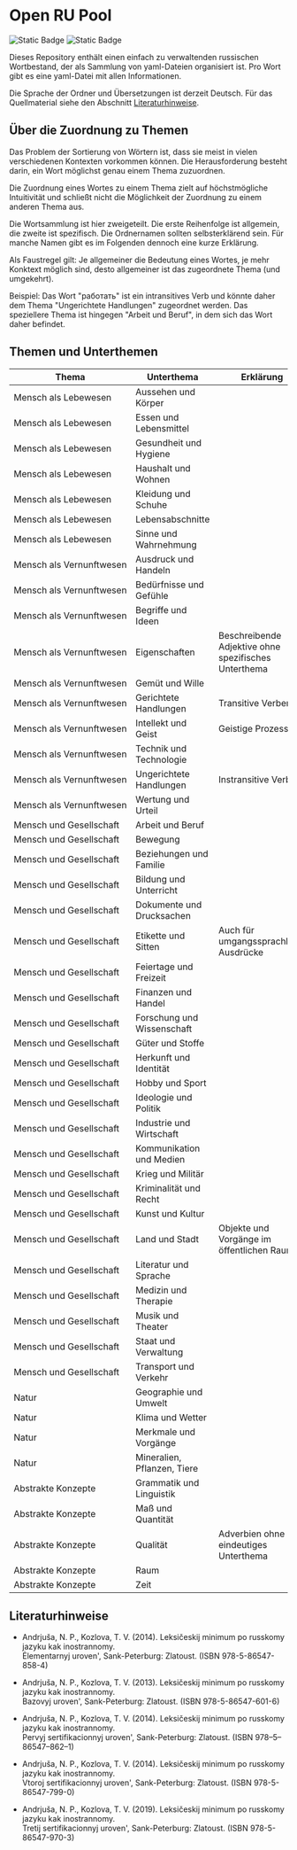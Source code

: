 # Open RU Pool

![Static Badge](https://img.shields.io/badge/Data-YAML-%23CB171E?style=flat-square)
![Static Badge](https://img.shields.io/badge/Script-Python3-%233776AB?style=flat-square)

Dieses Repository enthält einen einfach zu verwaltenden russischen Wortbestand, der als Sammlung von yaml-Dateien organisiert ist. Pro Wort gibt es eine yaml-Datei mit allen Informationen.

Die Sprache der Ordner und Übersetzungen ist derzeit Deutsch. Für das Quellmaterial siehe den Abschnitt [Literaturhinweise](#Literaturhinweise).

## Über die Zuordnung zu Themen

Das Problem der Sortierung von Wörtern ist, dass sie meist in vielen verschiedenen Kontexten vorkommen können.
Die Herausforderung besteht darin, ein Wort möglichst genau einem Thema zuzuordnen.

Die Zuordnung eines Wortes zu einem Thema zielt auf höchstmögliche Intuitivität und schließt nicht die Möglichkeit der Zuordnung zu einem anderen Thema aus.

Die Wortsammlung ist hier zweigeteilt.
Die erste Reihenfolge ist allgemein, die zweite ist spezifisch.
Die Ordnernamen sollten selbsterklärend sein.
Für manche Namen gibt es im Folgenden dennoch eine kurze Erklärung.

Als Faustregel gilt: Je allgemeiner die Bedeutung eines Wortes, je mehr Konktext möglich sind, desto allgemeiner ist das zugeordnete Thema (und umgekehrt).

Beispiel: Das Wort "работать" ist ein intransitives Verb und könnte daher dem Thema "Ungerichtete Handlungen" zugeordnet werden. Das speziellere Thema ist hingegen "Arbeit und Beruf", in dem sich das Wort daher befindet.

## Themen und Unterthemen

| Thema                              | Unterthema                  | Erklärung                                            |
| ---------------------------------- | --------------------------- | ---------------------------------------------------- |
| Mensch als Lebewesen               | Aussehen und Körper         |                                                      |
| Mensch als Lebewesen               | Essen und Lebensmittel      |                                                      |
| Mensch als Lebewesen               | Gesundheit und Hygiene      |                                                      |
| Mensch als Lebewesen               | Haushalt und Wohnen         |                                                      |
| Mensch als Lebewesen               | Kleidung und Schuhe         |                                                      |
| Mensch als Lebewesen               | Lebensabschnitte            |                                                      |
| Mensch als Lebewesen               | Sinne und Wahrnehmung       |                                                      |
| Mensch&#160;als&#160;Vernunftwesen | Ausdruck und Handeln        |                                                      |
| Mensch&#160;als&#160;Vernunftwesen | Bedürfnisse und Gefühle     |                                                      |
| Mensch&#160;als&#160;Vernunftwesen | Begriffe und Ideen          |                                                      |
| Mensch&#160;als&#160;Vernunftwesen | Eigenschaften               | Beschreibende Adjektive ohne spezifisches Unterthema |
| Mensch&#160;als&#160;Vernunftwesen | Gemüt und Wille             |                                                      |
| Mensch&#160;als&#160;Vernunftwesen | Gerichtete Handlungen       | Transitive Verben                                    |
| Mensch&#160;als&#160;Vernunftwesen | Intellekt und Geist         | Geistige Prozesse                                    |
| Mensch&#160;als&#160;Vernunftwesen | Technik und Technologie     |                                                      |
| Mensch&#160;als&#160;Vernunftwesen | Ungerichtete Handlungen     | Instransitive Verben                                 |
| Mensch&#160;als&#160;Vernunftwesen | Wertung und Urteil          |                                                      |
| Mensch und Gesellschaft            | Arbeit und Beruf            |                                                      |
| Mensch und Gesellschaft            | Bewegung                    |                                                      |
| Mensch und Gesellschaft            | Beziehungen und Familie     |                                                      |
| Mensch und Gesellschaft            | Bildung und Unterricht      |                                                      |
| Mensch und Gesellschaft            | Dokumente und Drucksachen   |                                                      |
| Mensch und Gesellschaft            | Etikette und Sitten         | Auch für umgangssprachliche Ausdrücke                |
| Mensch und Gesellschaft            | Feiertage und Freizeit      |                                                      |
| Mensch und Gesellschaft            | Finanzen und Handel         |                                                      |
| Mensch und Gesellschaft            | Forschung und Wissenschaft  |                                                      |
| Mensch und Gesellschaft            | Güter und Stoffe            |                                                      |
| Mensch und Gesellschaft            | Herkunft und Identität      |                                                      |
| Mensch und Gesellschaft            | Hobby und Sport             |                                                      |
| Mensch und Gesellschaft            | Ideologie und Politik       |                                                      |
| Mensch und Gesellschaft            | Industrie und Wirtschaft    |                                                      |
| Mensch und Gesellschaft            | Kommunikation und Medien    |                                                      |
| Mensch und Gesellschaft            | Krieg und Militär           |                                                      |
| Mensch und Gesellschaft            | Kriminalität und Recht      |                                                      |
| Mensch und Gesellschaft            | Kunst und Kultur            |                                                      |
| Mensch und Gesellschaft            | Land und Stadt              | Objekte und Vorgänge im öffentlichen Raum            |
| Mensch und Gesellschaft            | Literatur und Sprache       |                                                      |
| Mensch und Gesellschaft            | Medizin und Therapie        |                                                      |
| Mensch und Gesellschaft            | Musik und Theater           |                                                      |
| Mensch und Gesellschaft            | Staat und Verwaltung        |                                                      |
| Mensch und Gesellschaft            | Transport und Verkehr       |                                                      |
| Natur                              | Geographie und Umwelt       |                                                      |
| Natur                              | Klima und Wetter            |                                                      |
| Natur                              | Merkmale und Vorgänge       |                                                      |
| Natur                              | Mineralien, Pflanzen, Tiere |                                                      |
| Abstrakte Konzepte                 | Grammatik und Linguistik    |                                                      |
| Abstrakte Konzepte                 | Maß und Quantität           |                                                      |
| Abstrakte Konzepte                 | Qualität                    | Adverbien ohne eindeutiges Unterthema                |
| Abstrakte Konzepte                 | Raum                        |                                                      |
| Abstrakte Konzepte                 | Zeit                        |                                                      |

## Literaturhinweise

- Andrjuša, N. P., Kozlova, T. V. (2014). Leksičeskij minimum po russkomy jazyku kak inostrannomy.<br>Ėlementarnyj uroven', Sank-Peterburg: Zlatoust. (ISBN 978-5-86547-858-4)

- Andrjuša, N. P., Kozlova, T. V. (2013). Leksičeskij minimum po russkomy jazyku kak inostrannomy.<br>Bazovyj uroven', Sank-Peterburg: Zlatoust. (ISBN 978-5-86547-601-6)

- Andrjuša, N. P., Kozlova, T. V. (2014). Leksičeskij minimum po russkomy jazyku kak inostrannomy.<br>Pervyj sertifikacionnyj uroven', Sank-Peterburg: Zlatoust. (ISBN 978–5–86547–862–1)

- Andrjuša, N. P., Kozlova, T. V. (2014). Leksičeskij minimum po russkomy jazyku kak inostrannomy.<br>Vtoroj sertifikacionnyj uroven', Sank-Peterburg: Zlatoust. (ISBN 978-5-86547-799-0)

- Andrjuša, N. P., Kozlova, T. V. (2019). Leksičeskij minimum po russkomy jazyku kak inostrannomy.<br>Tretij sertifikacionnyj uroven', Sank-Peterburg: Zlatoust. (ISBN 978-5-86547-970-3)

<!-- - [udarenie.ru](https://udarenieru.ru/index.php): Grammatičeskij slovar'.   -->
